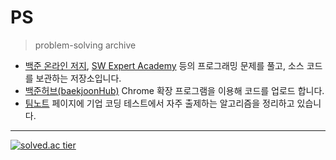 # PS

> problem-solving archive

- [백준 온라인 저지](https://www.acmicpc.net/), [SW Expert Academy](https://swexpertacademy.com/) 등의 프로그래밍 문제를 풀고, 소스 코드를 보관하는 저장소입니다.
- [백준허브(baekjoonHub)](https://velog.io/@flaxinger/백준허브-사용-방법) Chrome 확장 프로그램을 이용해 코드를 업로드 합니다.
- [팀노트](/team-note.md) 페이지에 기업 코딩 테스트에서 자주 출제하는 알고리즘을 정리하고 있습니다. 

---

[![solved.ac tier](http://mazassumnida.wtf/api/mini/generate_badge?boj=70002467)](https://solved.ac/70002467)
